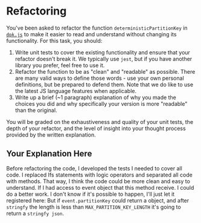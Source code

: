 # Refactoring

You've been asked to refactor the function `deterministicPartitionKey` in [`dpk.js`](dpk.js) to make it easier to read and understand without changing its functionality. For this task, you should:

1. Write unit tests to cover the existing functionality and ensure that your refactor doesn't break it. We typically use `jest`, but if you have another library you prefer, feel free to use it.
2. Refactor the function to be as "clean" and "readable" as possible. There are many valid ways to define those words - use your own personal definitions, but be prepared to defend them. Note that we do like to use the latest JS language features when applicable.
3. Write up a brief (~1 paragraph) explanation of why you made the choices you did and why specifically your version is more "readable" than the original.

You will be graded on the exhaustiveness and quality of your unit tests, the depth of your refactor, and the level of insight into your thought process provided by the written explanation.

## Your Explanation Here

Before refactoring the code, I developed the tests I needed to cover all code.
I replaced Ifs statements with logic operators and separated all code with methods. That way, I think the code could be more clean and easy to understand.
If I had access to event object that this method receive. I could do a better work.
I don't know if it's possible to happen, I'll just let it registered here:
But if `event.partitionKey` could return a object, and after `stringfy` the length is less than `MAX_PARTITION_KEY_LENGTH` it's going to return a `stringfy json`.
